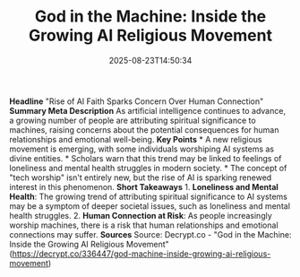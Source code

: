 ﻿---
title: "God in the Machine: Inside the Growing AI Religious Movement"
date: "2025-08-23T14:50:34"
category: "Markets"
summary: ""
slug: "god in the machine inside the growing ai religious movement"
source_urls:
  - "https://decrypt.co/336447/god-machine-inside-growing-ai-religious-movement"
seo:
  title: "God in the Machine: Inside the Growing AI Religious Movement | Hash n Hedge"
  description: ""
  keywords: ["news", "markets", "brief"]
---
**Headline** "Rise of AI Faith Sparks Concern Over Human Connection"  **Summary Meta Description** As artificial intelligence continues to advance, a growing number of people are attributing spiritual significance to machines, raising concerns about the potential consequences for human relationships and emotional well-being.  **Key Points**  * A new religious movement is emerging, with some individuals worshiping AI systems as divine entities. * Scholars warn that this trend may be linked to feelings of loneliness and mental health struggles in modern society. * The concept of "tech worship" isn't entirely new, but the rise of AI is sparking renewed interest in this phenomenon.  **Short Takeaways**  1. **Loneliness and Mental Health**: The growing trend of attributing spiritual significance to AI systems may be a symptom of deeper societal issues, such as loneliness and mental health struggles. 2. **Human Connection at Risk**: As people increasingly worship machines, there is a risk that human relationships and emotional connections may suffer.  **Sources** Source: Decrypt.co - "God in the Machine: Inside the Growing AI Religious Movement" (https://decrypt.co/336447/god-machine-inside-growing-ai-religious-movement) 
